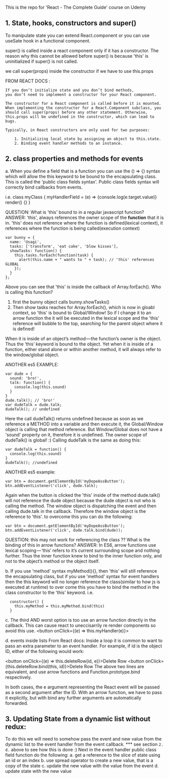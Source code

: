 This is the repo for 'React - The Complete Guide' course on Udemy



## 1. State, hooks, constructors and super()
To manipulate state you can extend React.component or you can use useSate hook in a functional component. 

super() is called inside a react component only if it has a constructor. 
The reason why this cannot be allowed before super() is because 'this' 
is uninitialized if super() is not called.

we call super(props) inside the constructor if we have to use this.props


  FROM REACT DOCS : 
    
    If you don’t initialize state and you don’t bind methods, 
    you don’t need to implement a constructor for your React component.

    The constructor for a React component is called before it is mounted. 
    When implementing the constructor for a React.Component subclass, you 
    should call super(props) before any other statement. Otherwise, 
    this.props will be undefined in the constructor, which can lead to bugs.

    Typically, in React constructors are only used for two purposes:

        1. Initializing local state by assigning an object to this.state.
        2. Binding event handler methods to an instance.

## 2. class properties and methods for events

a. When you define a field that is a function you can use the () => {} syntax which will allow the this keyword to be bound to the encapsulating class. This is called the 'public class fields syntax'. Public class fields syntax will correctly bind callbacks from events. 

i.e.
class myClass {
  myHandlerField = (e) => {console.log(e.target.value)} 
  render() {}
}


QUESTION: What is 'this' bound to in a regular javascript function?
ANSWER: 'this', always references the owner scope of the __function__ that it is in. 'this' does not reference where the function is defined(lexical context), it references where the function is being called(execution context) 
```
var bunny = {
  name: 'Usagi',
  tasks: ['transform', 'eat cake', 'blow kisses'],
  showTasks: function() {
    this.tasks.forEach(function(task) {
      alert(this.name + " wants to " + task); // 'this' references GLOBAL
    });
  }
};
```
Above you can see that 'this' is inside the callback of Array.forEach(). Who is calling this function? 
1. first the bunny object calls bunny.showTasks()
2. Then show tasks reaches for Array.forEach(), which is now in gloabl context, so 'this' is bound to Global/Window! 
So if I change it to an arrow function the it will be executed in the lexical scope and the 'this' reference will bubble to the top, searching for the parent object where it is defined!

When it is inside of an object’s method — the function’s owner is the object. Thus the ‘this’ keyword is bound to the object. Yet when it is inside of a function, either stand alone or within another method, it will always refer to the window/global object.

ANOTHER es5 EXAMPLE:
```
var dude = {
  sound: 'bro!',
  talk: function() {
    console.log(this.sound)
  }
}
dude.talk(); // 'bro!'
var dudeTalk = dude.talk;
dudeTalk(); // undefined
```
Here the call dudeTalk() returns undefined because as soon as we reference a METHOD into a variable and then execute it, the Global/Window object is calling that method reference. But Window/Global does not have a 'sound' property on it, therefore it is undefined. The owner scope of dudeTalk() is global! :) Calling dudeTalk is the same as doing this:
```
var dudeTalk = function() {
  console.log(this.sound)
}
dudeTalk(); //undefined
```

ANOTHER es5 example:
```
var btn = document.getElementById('myDopeAssButton');
btn.addEventListener('click', dude.talk);
```
Again when the button is clicked the 'this' inside of the method dude.talk() will not reference the dude object because the dude object is not who is calling the method. The window object is dispatching the event and then calling dude.talk in the callback. Therefore the window object is the reference to 'this'. to overcome this you can do the following:
```
var btn = document.getElementById('myDopeAssButton');
btn.addEventListener('click', dude.talk.bind(dude));
```



QUESTION: this may not work for referencing the class ?? What is the binding of this in arrow functions? 
ANSWER: In ES6, arrow functions use lexical scoping — ‘this’ refers to it’s current surrounding scope and nothing further. Thus the inner function knew to bind to the inner function only, and not to the object’s method or the object itself.



b. If you use 'method' syntax myMethod(){}, then 'this' will still reference the encapsulating 
class, but if you use 'method' syntax for event handlers then the this keyword will no longer reference the class(similar to how js is executed at runtime) to over come this you have to bind the method in the class constructor to the 'this' keyword. i.e.
```
  constructor() {
    this.myMethod = this.myMethod.bind(this)
  }
```


c. The third AND worst option is too use an arrow function directly in the callback. This can cause react to uneccisarrily re render components so avoid this use.
<button onClick={(e) => this.myHandler(e)}>



d. events inside lists
From React docs:
Inside a loop it is common to want to pass an extra parameter to an event handler. For example, if id is the object ID, either of the following would work:

<button onClick={(e) => this.deleteRow(id, e)}>Delete Row</button>
<button onClick={this.deleteRow.bind(this, id)}>Delete Row</button>
The above two lines are equivalent, and use arrow functions and Function.prototype.bind respectively.

In both cases, the e argument representing the React event will be passed as a second argument after the ID. With an arrow function, we have to pass it explicitly, but with bind any further arguments are automatically forwarded.


## 3. Updating State from a dynamic list without redux:
To do this we will need to somehow pass the event and new value from the dynamic list to the event handler from the event callback.
*** see section `2. d.` above to see how this is done :) 
 Next in the event handler public class field function do the following:
a. get a reference to the slice of state using an id or an index
b. use spread operator to create a new value, that is a copy of the state
c. update the new value with the value from the event
d. update state with the new value

